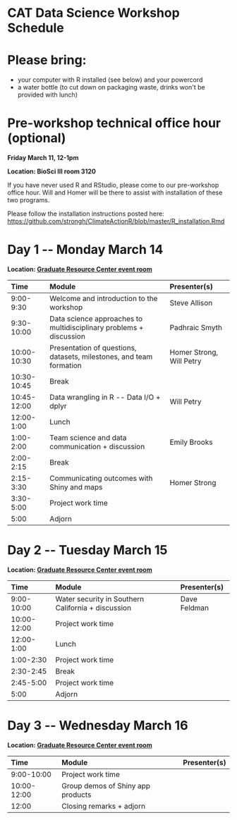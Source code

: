 # CAT Data Science Workshop Schedule

# Please bring:
* your computer with R installed (see below) and your powercord
* a water bottle (to cut down on packaging waste, drinks won't be provided with lunch)

# Pre-workshop technical office hour (optional)
**Friday March 11, 12-1pm**

**Location: BioSci III room 3120**

If you have never used R and RStudio, please come to our pre-workshop office hour.  Will and Homer will be there to assist with installation of these two programs.

Please follow the installation instructions posted here: https://github.com/strongh/ClimateActionR/blob/master/R_installation.Rmd

# Day 1 -- Monday March 14
**Location: [Graduate Resource Center event room][GRC]**

| Time | Module | Presenter(s) |
| :--------- | :--------------------------------------------------------------- | :------------------------- |
| 9:00-9:30 | Welcome and introduction to the workshop | Steve Allison |
| 9:30-10:00 | Data science approaches to multidisciplinary problems + discussion | Padhraic Smyth |
| 10:00-10:30 | Presentation of questions, datasets, milestones, and team formation | Homer Strong, Will Petry |
| 10:30-10:45 | Break | |
| 10:45-12:00 | Data wrangling in R -- Data I/O + dplyr | Will Petry |
| 12:00-1:00 | Lunch | |
| 1:00-2:00 | Team science and data communication + discussion | Emily Brooks |
| 2:00-2:15 | Break | |
| 2:15-3:30 | Communicating outcomes with Shiny and maps | Homer Strong |
| 3:30-5:00 | Project work time | |
| 5:00 | Adjorn | |

# Day 2 -- Tuesday March 15
**Location: [Graduate Resource Center event room][GRC]**

| Time | Module | Presenter(s) |
| :--------- | :--------------------------------------------------------------- | :------------------------- |
| 9:00-10:00 | Water security in Southern California + discussion | Dave Feldman |
| 10:00-12:00 | Project work time | |
| 12:00-1:00 | Lunch | |
| 1:00-2:30 | Project work time | |
| 2:30-2:45 | Break | |
| 2:45-5:00 | Project work time | |
| 5:00 | Adjorn | |

# Day 3 -- Wednesday March 16
**Location: [Graduate Resource Center event room][GRC]**

| Time | Module | Presenter(s) |
| :--------- | :--------------------------------------------------------------- | :------------------------- |
| 9:00-10:00 | Project work time | |
| 10:00-12:00 | Group demos of Shiny app products | |
| 12:00 | Closing remarks + adjorn | |

[GRC]: http://www.grad.uci.edu/_assets/pdfs/GRC%20Map%20-%20Gateway%20Study%20Center.pdf "Map to Graduate Resource Center"
